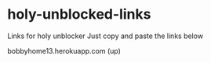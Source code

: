 # holy-unblocked-links
Links for holy unblocker
 Just copy and paste the links below

bobbyhome13.herokuapp.com (up)

